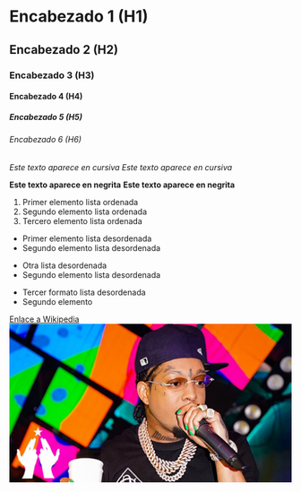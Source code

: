 # Encabezado 1 (H1)
## Encabezado 2 (H2)
### Encabezado 3 (H3)
#### Encabezado 4 (H4)
##### Encabezado 5 (H5)
###### Encabezado 6 (H6)

*Este texto aparece en cursiva*
_Este texto aparece en cursiva_

**Este texto aparece en negrita**
__Este texto aparece en negrita__

1. Primer elemento lista ordenada
2. Segundo elemento lista ordenada
3. Tercero elemento lista ordenada

* Primer elemento lista desordenada
* Segundo elemento lista desordenada

- Otra lista desordenada
- Segundo elemento lista desordenada

+ Tercer formato lista desordenada
+ Segundo elemento

[Enlace a Wikipedia](https://es.wikipedia.org/wiki/Wikipedia:Portada)
![Rochy RD](img/maxresdefault.jpg)
